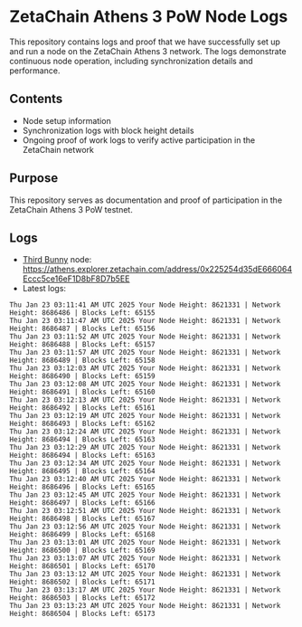 # ZetaChain Athens 3 PoW Node Logs
This repository contains logs and proof that we have successfully set up and run a node on the ZetaChain Athens 3 network. The logs demonstrate continuous node operation, including synchronization details and performance.

## Contents
- Node setup information
- Synchronization logs with block height details
- Ongoing proof of work logs to verify active participation in the ZetaChain network

## Purpose
This repository serves as documentation and proof of participation in the ZetaChain Athens 3 PoW testnet.

## Logs

- [Third Bunny](https://thirdbunny.xyz/) node: https://athens.explorer.zetachain.com/address/0x225254d35dE666064Eccc5ce16eF1D8bF8D7b5EE
- Latest logs:
```
Thu Jan 23 03:11:41 AM UTC 2025 Your Node Height: 8621331 | Network Height: 8686486 | Blocks Left: 65155
Thu Jan 23 03:11:47 AM UTC 2025 Your Node Height: 8621331 | Network Height: 8686487 | Blocks Left: 65156
Thu Jan 23 03:11:52 AM UTC 2025 Your Node Height: 8621331 | Network Height: 8686488 | Blocks Left: 65157
Thu Jan 23 03:11:57 AM UTC 2025 Your Node Height: 8621331 | Network Height: 8686489 | Blocks Left: 65158
Thu Jan 23 03:12:03 AM UTC 2025 Your Node Height: 8621331 | Network Height: 8686490 | Blocks Left: 65159
Thu Jan 23 03:12:08 AM UTC 2025 Your Node Height: 8621331 | Network Height: 8686491 | Blocks Left: 65160
Thu Jan 23 03:12:13 AM UTC 2025 Your Node Height: 8621331 | Network Height: 8686492 | Blocks Left: 65161
Thu Jan 23 03:12:19 AM UTC 2025 Your Node Height: 8621331 | Network Height: 8686493 | Blocks Left: 65162
Thu Jan 23 03:12:24 AM UTC 2025 Your Node Height: 8621331 | Network Height: 8686494 | Blocks Left: 65163
Thu Jan 23 03:12:29 AM UTC 2025 Your Node Height: 8621331 | Network Height: 8686494 | Blocks Left: 65163
Thu Jan 23 03:12:34 AM UTC 2025 Your Node Height: 8621331 | Network Height: 8686495 | Blocks Left: 65164
Thu Jan 23 03:12:40 AM UTC 2025 Your Node Height: 8621331 | Network Height: 8686496 | Blocks Left: 65165
Thu Jan 23 03:12:45 AM UTC 2025 Your Node Height: 8621331 | Network Height: 8686497 | Blocks Left: 65166
Thu Jan 23 03:12:51 AM UTC 2025 Your Node Height: 8621331 | Network Height: 8686498 | Blocks Left: 65167
Thu Jan 23 03:12:56 AM UTC 2025 Your Node Height: 8621331 | Network Height: 8686499 | Blocks Left: 65168
Thu Jan 23 03:13:01 AM UTC 2025 Your Node Height: 8621331 | Network Height: 8686500 | Blocks Left: 65169
Thu Jan 23 03:13:07 AM UTC 2025 Your Node Height: 8621331 | Network Height: 8686501 | Blocks Left: 65170
Thu Jan 23 03:13:12 AM UTC 2025 Your Node Height: 8621331 | Network Height: 8686502 | Blocks Left: 65171
Thu Jan 23 03:13:17 AM UTC 2025 Your Node Height: 8621331 | Network Height: 8686503 | Blocks Left: 65172
Thu Jan 23 03:13:23 AM UTC 2025 Your Node Height: 8621331 | Network Height: 8686504 | Blocks Left: 65173
```
